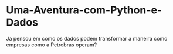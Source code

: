 # Uma-Aventura-com-Python-e-Dados
Já pensou em como os dados podem transformar a maneira como empresas como a Petrobras operam? 
